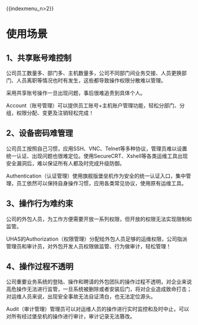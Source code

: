 {{indexmenu_n>2}}

# 使用场景

## 1、共享账号难控制

公司员工数量多、部门多、主机数量多，公司不同部门间业务交接、人员更换部门、人员离职等情况也时有发生，这些都导致操作权限分散难以管理。

采用共享账号操作一旦出现问题，事后很难追责到具体个人。

<WRAP round box>
Account（账号管理）可以提供员工账号+主机账户管理功能，轻松分部门、分组，权限分配、变更及注销轻松完成！
</WRAP>

## 2、设备密码难管理

公司员工按照自己习惯，应用SSH、VNC、Telnet等多种协议，管理员难以设置统一认证、出现问题也很难定位。使用SecureCRT、Xshell等各类运维工具出现安全漏洞后，难以保证所有人都及时完成升级防御。

<WRAP round box>
Authentication（认证管理）使用旗舰版堡垒机作为安全的统一认证入口，集中管理，员工依然可以保持自身操作习惯，应用各类常见协议，使用原有运维工具。

</WRAP>

## 3、操作行为难约束

公司的外包人员，为工作方便需要开放一系列权限，但开放的权限无法实现限制和监管。

<WRAP round box>
UHAS的Authorization（权限管理）分配给外包人员足够的运维权限，公司指派管理员和审计员，对外包开发人员权限做监管、行为做审计，轻松管理！
</WRAP>

## 4、操作过程不透明

公司重要业务系统的登陆、操作和聘请的外包团队的操作过程不透明，对企业来说高危操作无法进行监管，一旦系统被删除或者安装后门，将对企业造成致命打击；对运维人员来说，出现安全事故无法自证清白，也无法定位源头。

<WRAP round box>
Audit（审计管理）管理员可以对运维人员的操作进行实时监控和及时中止，可以对所有经过堡垒机的操作进行审计，审计记录无法篡改。
</WRAP>

